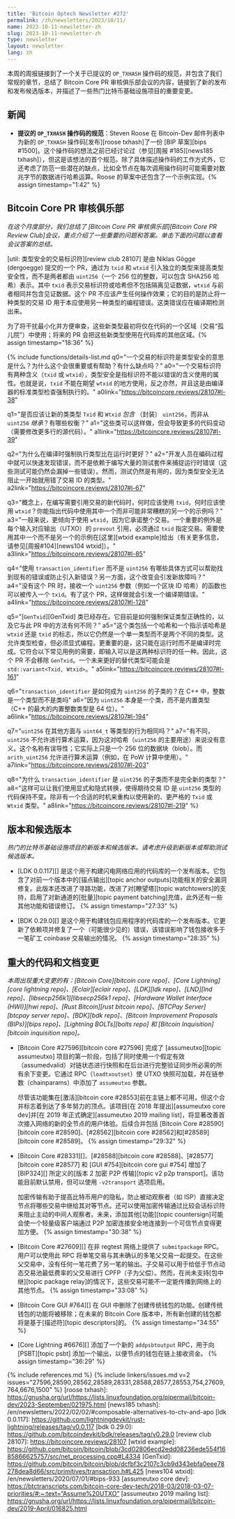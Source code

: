 ```yaml
---
title: 'Bitcoin Optech Newsletter #272'
permalink: /zh/newsletters/2023/10/11/
name: 2023-10-11-newsletter-zh
slug: 2023-10-11-newsletter-zh
type: newsletter
layout: newsletter
lang: zh
---
```


本周的周报链接到了一个关于已提议的 `OP_TXHASH` 操作码的规范，并包含了我们常规的章节，总结了 Bitcoin Core PR 审核俱乐部会议的内容，链接到了新的发布和发布候选版本，并描述了一些热门比特币基础设施项目的重要变更。


## 新闻

- **提议的 `OP_TXHASH` 操作码的规范**：Steven Roose 在 Bitcoin-Dev 邮件列表中为新的 `OP_TXHASH` 操作码[发布][roose txhash]了一份 [BIP 草案][bips #1500]。这个操作码的想法之前已经讨论过（参见[周报 #185][news185 txhash]），但这是该想法的首个规范。除了具体描述操作码的工作方式外，它还考虑了防范一些潜在的缺点，比如全节点在每次调用操作码时可能需要对数兆字节的数据进行哈希运算。Roose 的草案中还包含了一个示例实现。{% assign timestamp="1:42" %}

## Bitcoin Core PR 审核俱乐部

*在这个月度部分，我们总结了 [Bitcoin Core PR 审核俱乐部][Bitcoin Core PR Review Club]会议，重点介绍了一些重要的问题和答案。单击下面的问题以查看会议答案的总结。*

[util: 类型安全的交易标识符][review club 28107] 是由 Niklas Gögge (dergoegge) 提交的一个 PR，通过为 `txid` 和 `wtxid` 引入独立的类型来提高类型安全性，而不是两者都由 `uint256`（一个 256 位的整数，可以包含 SHA256 哈希）表示。其中 `txid` 表示交易标识符或哈希但不包括隔离见证数据，`wtxid` 与前者相同并包含见证数据。这个 PR 不应该产生任何操作效果；它的目的是防止将一种类型的交易 ID 用于本应使用另一种类型的编程错误。这类错误应在编译期检测出来。

为了将干扰最小化并方便审查，这些新类型最初将仅在代码的一个区域（交易“孤儿院”）中使用；将来的 PR 会把这些新类型使用在代码库的其他区域。{% assign timestamp="18:36" %}

{% include functions/details-list.md
  q0="一个交易的标识符是类型安全的意思是什么？为什么这个会很重要或有帮助？有什么缺点吗？"
  a0="一个交易标识符有两种含义（`txid` 或 `wtxid`），类型安全是指标识符不能以错误的含义使用的属性。也就是说，`txid` 不能在期望 `wtxid` 的地方使用，反之亦然，并且这是由编译器的标准类型检查强制执行的。"
  a0link="https://bitcoincore.reviews/28107#l-38"

  q1="是否应该让新的类类型 `Txid` 和 `Wtxid`  _包含_ （封装） `uint256`，而非从 `uint256` _继承_？有哪些权衡？"
  a1="这些类可以这样做，但会导致更多的代码变动（需要修改更多行的源代码）。"
  a1link="https://bitcoincore.reviews/28107#l-39"

  q2="为什么在编译时强制执行类型比在运行时更好？"
  a2="开发人员在编码过程中就可以快速发现错误，而不是依赖于编写大量的测试套件来捕捉运行时错误（这些测试可能仍然会漏掉一些错误）。然而，测试仍然是有用的，因为类型安全无法阻止一开始就用错了交易 ID 的类型。"
  a2link="https://bitcoincore.reviews/28107#l-67"

  q3="概念上，在编写需要引用交易的新代码时，何时应该使用 `txid`，何时应该使用 `wtxid`？你能指出代码中使用其中一个而非可能非常糟糕的另一个的示例吗？"
  a3="一般来说，更倾向于使用 `wtxid`，因为它承诺整个交易。一个重要的例外是每个输入对应输出（UTXO）的 `prevout` 引用，必须通过 `txid` 指定交易。需要使用其中一个而不是另一个的示例在[这里][wtxid example]给出（有关更多信息，请参见[周报#104][news104 wtxid]）。"
  a3link="https://bitcoincore.reviews/28107#l-85"

  q4="<!--in-which-concrete-way-s-could-using-transaction-identifier-instead-of-uint256-help-find-existing-bugs-or-prevent-the-introduction-of-new-ones-on-the-other-hand-could-this-change-introduce-new-bugs-->使用 `transaction_identifier` 而不是 `uint256` 有哪些具体方式可以帮助找到现有的错误或防止引入新错误？另一方面，这个改变会引发新故障吗？"
  a4="没有这个 PR 时，接收一个 `uint256` 参数（例如一个区块 ID 哈希）的函数也可以被传入一个 `txid`。有了这个 PR，这样做就会引发一个编译期错误。"
  a4link="https://bitcoincore.reviews/28107#l-128"

  q5="[`GenTxid`][GenTxid] 类已经存在。它目前是如何强制保证类型正确性的，以及它与此 PR 中的方法有何不同？"
  a5="这个类包括一个哈希和一个指示该哈希是 `wtxid` 还是 `txid` 的标志，所以它仍然是一个单一类型而不是两个不同的类型。这允许类型检查，但必须显式编程。更重要的是，这只能在运行时而不是编译时完成。它符合以下常见用例的需要，即输入可以是这两种标识符的任一种。因此，这个 PR 不会移除 `GenTxid`。一个未来更好的替代类型可能会是 `std::variant<Txid, Wtxid>`。"
  a5link="https://bitcoincore.reviews/28107#l-161"

  q6="<!--how-is-transaction-identifier-able-to-subclass-uint256-given-that-in-c-integers-are-types-and-not-classes-->`transaction_identifier` 是如何成为 `uint256` 的子类的？在 C++ 中，整数是一个类型而不是类吗"
  a6="因为 `uint256` 本身是一个类，而不是内置类型（C++ 的最大的内置整数类型是 64 位）。"
  a6link="https://bitcoincore.reviews/28107#l-194"

  q7="`uint256` 在其他方面与 `uint64_t` 等类型的行为相同吗？"
  a7="有不同，`uint256` 不允许进行算术运算，因为这对哈希（`uint256` 的主要用途）来说没有意义。这个名称有误导性；它实际上只是一个 256 位的数据块（blob）。而 `arith_uint256` 允许进行算术运算（例如，在 PoW 计算中使用）。"
  a7link="https://bitcoincore.reviews/28107#l-203"

  q8="<!--why-does-transaction-identifier-subclass-uint256-instead-of-being-a-completely-new-type-->为什么 `transaction_identifier` 是 `uint256` 的子类而不是完全新的类型？"
  a8="这样可以让我们使用显式和隐式转换，使得期待交易 ID 是 `uint256` 类型的代码保持不变。除非有一个合适的时机来重构以使用新的、更严格的 `Txid` 或 `Wtxid` 类型。"
  a8link="https://bitcoincore.reviews/28107#l-219"
%}

## 版本和候选版本

*热门的比特币基础设施项目的新版本和候选版本。请考虑升级到新版本或帮助测试候选版本。*

- [LDK 0.0.117][] 是这个用于构建闪电网络应用的代码库的一个发布版本。它包含了对前一个版本中的[锚点输出][topic anchor outputs]功能相关的安全漏洞修复。此版本还改进了寻路功能，改进了对[瞭望塔][topic watchtowers]的支持，启用了对新通道的[批量][topic payment batching]充值，此外还有一些其他功能和错误修订。 {% assign timestamp="27:33" %}

- [BDK 0.29.0][] 是这个用于构建钱包应用程序的代码库的一个发布版本。它更新了依赖项并修复了一个（可能很少见的）错误，该错误影响了钱包接收多于一笔矿工 coinbase 交易输出的情况。 {% assign timestamp="28:35" %}

## 重大的代码和文档变更

*本周出现重大变更的有：[Bitcoin Core][bitcoin core repo]、[Core Lightning][core lightning repo]、[Eclair][eclair repo]、[LDK][ldk repo]、[LND][lnd repo]、[libsecp256k1][libsecp256k1 repo]、[Hardware Wallet Interface (HWI)][hwi repo]、[Rust Bitcoin][rust bitcoin repo]、[BTCPay Server][btcpay server repo]、[BDK][bdk repo]、[Bitcoin Improvement Proposals (BIPs)][bips repo]、[Lightning BOLTs][bolts repo] 和 [Bitcoin Inquisition][bitcoin inquisition repo]。*

- [Bitcoin Core #27596][bitcoin core #27596] 完成了 [assumeutxo][topic assumeutxo] 项目的第一阶段，包括了同时使用一个假定有效（assumedvalid）对链状态进行快照和在后台进行完整验证同步所必需的所有余下变更。它通过 RPC（`loadtxoutset`）使 UTXO 快照可加载，并在链参数（chainparams）中添加了 `assumeutxo` 参数。

    尽管该功能集在[激活][bitcoin core #28553]前在主链上都不可用，但这个合并标志着到达了多年努力的顶点。该项目[在 2018 年提出][assumeutxo core dev]并[在 2019 年正式确定][assumeutxo 2019 mailing list]，将显著改善首次接入网络的新的全节点的用户体验。后续合并包括 [Bitcoin Core #28590][bitcoin core #28590]、[#28562][bitcoin core #28562]和[#28589][bitcoin core #28589]。 {% assign timestamp="29:32" %}

- [Bitcoin Core #28331][]、[#28588][bitcoin core #28588]、[#28577][bitcoin core #28577] 和 [GUI #754][bitcoin core gui #754] 增加了 [BIP324][] 所定义的[版本 2 加密 P2P 传输][topic v2 p2p transport]。该功能目前默认禁用，但可以使用 `-v2transport` 选项启用。

    加密传输有助于提高比特币用户的隐私，防止被动观察者（如 ISP）直接决定节点将哪些交易中继给其对等节点。还可以使用加密传输通过比较会话标识符来阻止主动的中间人观察者。未来，添加其他[功能][topic countersign]可能会使一个轻量级客户端通过 P2P 加密连接安全地连接到一个可信节点变得更加方便。 {% assign timestamp="30:38" %}

- [Bitcoin Core #27609][] 在非 regtest 网络上提供了 `submitpackage` RPC。用户可以使用此 RPC 将单笔交易与其未确认的多笔父交易一起提交。在这些父交易中，没有任何一笔花费了另一笔的输出。子交易可以用于给低于节点动态交易池最低费率的父交易进行 CPFP（子为父偿）。然而，在尚未支持[包中继][topic package relay]的情况下，这些交易可能不一定能传播到网络上的其他节点。 {% assign timestamp="33:08" %}

- [Bitcoin Core GUI #764][] 在 GUI 中删除了创建传统钱包的功能。创建传统钱包的功能将被移除；在未来的 Bitcoin Core 版本中，所有新创建的钱包都将是基于[描述符][topic descriptors]的。 {% assign timestamp="34:55" %}

- [Core Lightning #6676][] 添加了一个新的 `addpsbtoutput` RPC，用于向 [PSBT][topic psbt] 添加一个输出，以便节点的钱包在链上接收资金。 {% assign timestamp="36:29" %}

{% include references.md %}
{% include linkers/issues.md v=2 issues="27596,28590,28562,28589,28331,28588,28577,28553,754,27609,764,6676,1500" %}
[roose txhash]: https://gnusha.org/url/https://lists.linuxfoundation.org/pipermail/bitcoin-dev/2023-September/021975.html
[news185 txhash]: /en/newsletters/2022/02/02/#composable-alternatives-to-ctv-and-apo
[ldk 0.0.117]: https://github.com/lightningdevkit/rust-lightning/releases/tag/v0.0.117
[bdk 0.29.0]: https://github.com/bitcoindevkit/bdk/releases/tag/v0.29.0
[review club 28107]: https://bitcoincore.reviews/28107
[wtxid example]: https://github.com/bitcoin/bitcoin/blob/3cd02806ecd2edd08236ede554f1685866625757/src/net_processing.cpp#L4334
[GenTxid]: https://github.com/bitcoin/bitcoin/blob/dcfbf3c2107c3cb9d343ebfa0eee78278dea8d66/src/primitives/transaction.h#L425
[news104 wtxid]: /en/newsletters/2020/07/01/#bips-933
[assumeutxo core dev]: https://btctranscripts.com/bitcoin-core-dev-tech/2018-03/2018-03-07-priorities/#:~:text=“Assume%20UTXO”
[assumeutxo 2019 mailing list]: https://gnusha.org/url/https://lists.linuxfoundation.org/pipermail/bitcoin-dev/2019-April/016825.html
